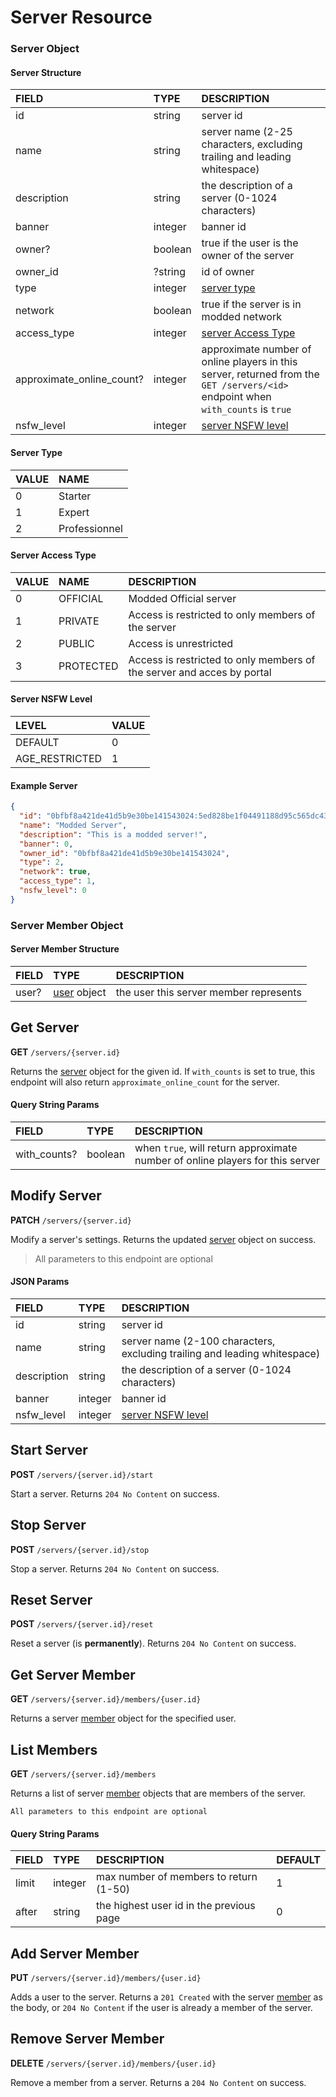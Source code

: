 # Server Resource

### Server Object

#### Server Structure

| FIELD                     | TYPE     | DESCRIPTION                                                                                                                      |
|:--------------------------|:---------|:---------------------------------------------------------------------------------------------------------------------------------|
| id                        | string   | server id                                                                                                                        |
| name                      | string   | server name (2-25 characters, excluding trailing and leading whitespace)                                                         |
| description               | string   | the description of a server (0-1024 characters)                                                                                  |
| banner                    | integer  | banner id                                                                                                                        |
| owner?                    | boolean  | true if the user is the owner of the server                                                                                      |
| owner_id                  | ?string  | id of owner                                                                                                                      |
| type                      | integer  | [server type](#server-type)                                                                                                      |
| network                   | boolean  | true if the server is in modded network                                                                                          |
| access_type               | integer  | [server Access Type](#server-access-type)                                                                                        |
| approximate_online_count? | integer  | approximate number of online players in this server, returned from the `GET /servers/<id>` endpoint when `with_counts` is `true` |
| nsfw_level                | integer  | [server NSFW level](#server-nsfw-level)                                                                                          |

#### Server Type

| VALUE | NAME          |
|:------|:--------------|
| 0     | Starter       |
| 1     | Expert        |
| 2     | Professionnel |

#### Server Access Type

| VALUE | NAME      | DESCRIPTION                                                            |
|:------|:----------|:-----------------------------------------------------------------------|
| 0     | OFFICIAL  | Modded Official server                                                 |
| 1     | PRIVATE   | Access is restricted to only members of the server                     |
| 2     | PUBLIC    | Access is unrestricted                                                 |
| 3     | PROTECTED | Access is restricted to only members of the server and acces by portal |

#### Server NSFW Level

| LEVEL          | VALUE   |
|:---------------|:--------|
| DEFAULT        | 0       |
| AGE_RESTRICTED | 1       |

#### Example Server

```json
{
  "id": "0bfbf8a421de41d5b9e30be141543024:5ed828be1f04491188d95c565dc436e3",
  "name": "Modded Server",
  "description": "This is a modded server!",
  "banner": 0,
  "owner_id": "0bfbf8a421de41d5b9e30be141543024",
  "type": 2,
  "network": true,
  "access_type": 1,
  "nsfw_level": 0
}
```

### Server Member Object

#### Server Member Structure

| FIELD                     | TYPE                                           | DESCRIPTION                           |
|:--------------------------|:-----------------------------------------------|:--------------------------------------|
| user?                     | [user](/resources/user?id=user-object) object | the user this server member represents |

## Get Server
**GET** `/servers/{server.id}`

Returns the [server](#server-object) object for the given id. If `with_counts` is set to true, this endpoint will also return `approximate_online_count` for the server.

#### Query String Params

| FIELD                     | TYPE     | DESCRIPTION                                                                   |
|:--------------------------|:---------|:------------------------------------------------------------------------------|
| with_counts?              | boolean  | when `true`, will return approximate number of online players for this server |

## Modify Server
**PATCH** `/servers/{server.id}`

Modify a server's settings. Returns the updated [server](#server-object) object on success.

> All parameters to this endpoint are optional

#### JSON Params

| FIELD                     | TYPE     | DESCRIPTION                                                               |
|:--------------------------|:---------|:--------------------------------------------------------------------------|
| id                        | string   | server id                                                                 |
| name                      | string   | server name (2-100 characters, excluding trailing and leading whitespace) |
| description               | string   | the description of a server (0-1024 characters)                           |
| banner                    | integer  | banner id                                                                 |
| nsfw_level                | integer  | [server NSFW level](#server-nsfw-level)                                   |

## Start Server
**POST** `/servers/{server.id}/start`

Start a server. Returns `204 No Content` on success.

## Stop Server
**POST** `/servers/{server.id}/stop`

Stop a server. Returns `204 No Content` on success.

## Reset Server
**POST** `/servers/{server.id}/reset`

Reset a server (is **permanently**). Returns `204 No Content` on success.

## Get Server Member
**GET** `/servers/{server.id}/members/{user.id}`

Returns a server [member](#server-member-object) object for the specified user.

## List Members
**GET** `/servers/{server.id}/members`

Returns a list of server [member](#server-member-object) objects that are members of the server.

```
All parameters to this endpoint are optional
```

#### Query String Params

| FIELD                     | TYPE     | DESCRIPTION                              | DEFAULT |
|:--------------------------|:---------|:-----------------------------------------|:--------|
| limit                     | integer  | max number of members to return (1-50)   | 1       |
| after                     | string   | the highest user id in the previous page | 0       |

## Add Server Member
**PUT** `/servers/{server.id}/members/{user.id}`

Adds a user to the server. Returns a `201 Created` with the server [member](#server-member-object) as the body, or `204 No Content` if the user is already a member of the server.

## Remove Server Member
**DELETE** `/servers/{server.id}/members/{user.id}`

Remove a member from a server. Returns a `204 No Content` on success.

